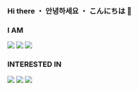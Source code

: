 <!--
**luvmini511/luvmini511** is a ✨ _special_ ✨ repository because its `README.md` (this file) appears on your GitHub profile.

Here are some ideas to get you started:

- 🔭 I’m currently working on ...
- 🌱 I’m currently learning ...
- 👯 I’m looking to collaborate on ...
- 🤔 I’m looking for help with ...
- 💬 Ask me about ...
- 📫 How to reach me: ...
- 😄 Pronouns: ...
- ⚡ Fun fact: ...
-->

### Hi there ・ 안녕하세요 ・ こんにちは 👋

<!--
**luvmini511/luvmini511** is a ✨ _special_ ✨ repository because its `README.md` (this file) appears on your GitHub profile.

Here are some ideas to get you started:

- 🔭 I’m currently working on ...
- 🌱 I’m currently learning ...
- 👯 I’m looking to collaborate on ...
- 🤔 I’m looking for help with ...
- 💬 Ask me about ...
- 📫 How to reach me: ...
- 😄 Pronouns: ...
- ⚡ Fun fact: ...
-->
### I AM
![](https://img.shields.io/badge/From%20Korea-30336b?style=for-the-badge)
![](https://img.shields.io/badge/Beginner%20FrontEnd-eb4d4b?style=for-the-badge)
![](https://img.shields.io/badge/Working%20in%20japan-6ab04c?style=for-the-badge)

### INTERESTED IN
![](https://img.shields.io/badge/React-22a6b3?style=for-the-badge&logo=React&logoColor=white)
![](https://img.shields.io/badge/Javascript-f9ca24?style=for-the-badge&logo=Javascript&logoColor=black)
![](https://img.shields.io/badge/Typescript-1e3799?style=for-the-badge&logo=Typescript&logoColor=white)
